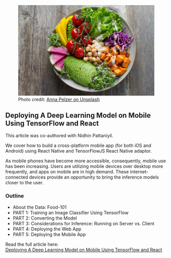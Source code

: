 
<figure>
 <img src="../assets/images/salad.jpeg" alt="photo of salad with mixed vegetables" max-width="50%" max-height="50%" /> 
 <figcaption>
 Photo credit: <a href="https://unsplash.com/@annapelzer">Anna Pelzer on Unsplash</a>
 </figcaption>
</figure>

## Deploying A Deep Learning Model on Mobile Using TensorFlow and React

This article was co-authored with Nidhin Pattaniyil.

We cover how to build a cross-platform mobile app (for both iOS and Android) using React Native and TensorFlowJS React Native adaptor.

As mobile phones have become more accessible, consequently, mobile use has been increasing. Users are utilizing mobile devices over desktop more frequently, and apps on mobile are in high demand. These internet-connected devices provide an opportunity to bring the inference models closer to the user.

### Outline
- About the Data: Food-101
- PART 1: Training an Image Classifier Using TensorFlow
- PART 2: Converting the Model
- PART 3: Considerations for Inference: Running on Server vs. Client
- PART 4: Deploying the Web App
- PART 5: Deploying the Mobile App


Read the  full article here:  
[Deploying A Deep Learning Model on Mobile Using TensorFlow and React](https://medium.com/towards-data-science/deploying-a-deep-learning-model-on-mobile-using-tensorflow-and-react-4b594fe04ab)
